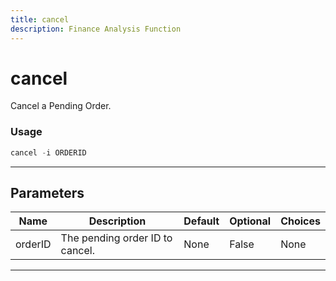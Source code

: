 ```yaml
---
title: cancel
description: Finance Analysis Function
---
```


# cancel

Cancel a Pending Order.

### Usage

```python
cancel -i ORDERID
```

---

## Parameters

| Name | Description | Default | Optional | Choices |
| ---- | ----------- | ------- | -------- | ------- |
| orderID | The pending order ID to cancel. | None | False | None |

---
